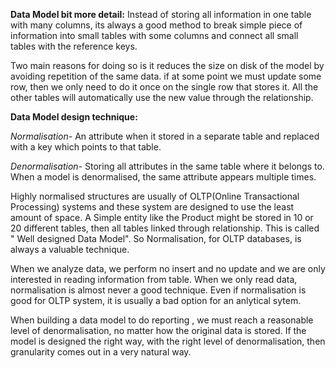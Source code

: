 **Data Model bit more detail:**
  Instead of storing all information in one table with many columns, its always a good method to break simple piece of information into small tables with some columns and connect all small tables with the reference keys. 
  
  Two main reasons for doing so is it reduces the size on disk of the model by avoiding repetition of the same data. if at some point we must update some row, then we only need to do it once on the single row that stores it. All the other tables will automatically use the new value through the relationship.
  
 **Data Model design technique:**
 
   _Normalisation-_
   An attribute when it stored in a separate table and replaced with a key which points to that table. 
   
   _Denormalisation-_
   Storing all attributes in the same table where it belongs to. When a model is denormalised, the same attribute appears multiple times. 
   
Highly normalised structures are usually of OLTP(Online Transactional Processing) systems and these system are designed to use the least amount of space. A Simple entity like the Product might be stored in 10 or 20 different tables, then all tables linked through relationship. This is called " Well designed Data Model". So Normalisation, for OLTP databases, is always a valuable technique. 

When we analyze data, we perform no insert and no update and we are only interested in reading information from table. When we only read data, normalisation is almost never a good technique. Even if normalisation is good for OLTP system, it is usually a bad option for an anlytical sytem. 

When building a data model to do reporting , we must reach a reasonable level of denormalisation, no matter how the original data is stored. If the model is designed the right way, with the right level of denormalisation, then granularity comes out in a very natural way. 



 
  
